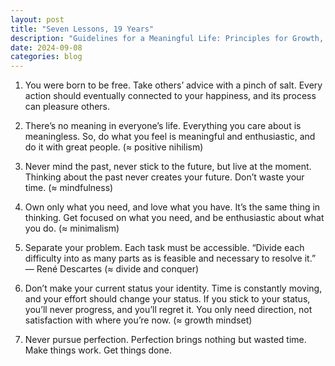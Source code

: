 ```yaml
---
layout: post
title: "Seven Lessons, 19 Years"
description: "Guidelines for a Meaningful Life: Principles for Growth, Focus, and Fulfillment"
date: 2024-09-08
categories: blog
---
```


1. You were born to be free. Take others’ advice with a pinch of salt. Every action should eventually connected to your 
happiness, and its process can pleasure others.

2. There’s no meaning in everyone’s life. Everything you care about is meaningless. So, do what you feel is meaningful 
and enthusiastic, and do it with great people. (≈ positive nihilism)

3. Never mind the past, never stick to the future, but live at the moment. Thinking about the past never creates your 
future. Don’t waste your time. (≈ mindfulness)

4. Own only what you need, and love what you have. It’s the same thing in thinking. Get focused on what you need, and be 
enthusiastic about what you do. (≈ minimalism)

5. Separate your problem. Each task must be accessible. “Divide each difficulty into as many parts as is feasible and 
necessary to resolve it.” — René Descartes (≈ divide and conquer)

6. Don’t make your current status your identity. Time is constantly moving, and your effort should change your status. 
If you stick to your status, you’ll never progress, and you’ll regret it. You only need direction, not satisfaction 
with where you’re now. (≈ growth mindset)

7. Never pursue perfection. Perfection brings nothing but wasted time. Make things work. Get things done.